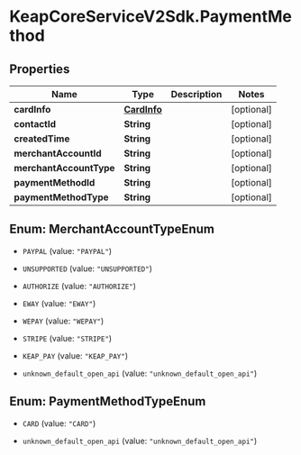 # KeapCoreServiceV2Sdk.PaymentMethod

## Properties

Name | Type | Description | Notes
------------ | ------------- | ------------- | -------------
**cardInfo** | [**CardInfo**](CardInfo.md) |  | [optional] 
**contactId** | **String** |  | [optional] 
**createdTime** | **String** |  | [optional] 
**merchantAccountId** | **String** |  | [optional] 
**merchantAccountType** | **String** |  | [optional] 
**paymentMethodId** | **String** |  | [optional] 
**paymentMethodType** | **String** |  | [optional] 



## Enum: MerchantAccountTypeEnum


* `PAYPAL` (value: `"PAYPAL"`)

* `UNSUPPORTED` (value: `"UNSUPPORTED"`)

* `AUTHORIZE` (value: `"AUTHORIZE"`)

* `EWAY` (value: `"EWAY"`)

* `WEPAY` (value: `"WEPAY"`)

* `STRIPE` (value: `"STRIPE"`)

* `KEAP_PAY` (value: `"KEAP_PAY"`)

* `unknown_default_open_api` (value: `"unknown_default_open_api"`)





## Enum: PaymentMethodTypeEnum


* `CARD` (value: `"CARD"`)

* `unknown_default_open_api` (value: `"unknown_default_open_api"`)




